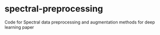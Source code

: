 # spectral-preprocessing
Code for Spectral data preprocessing and augmentation methods for deep learning paper
